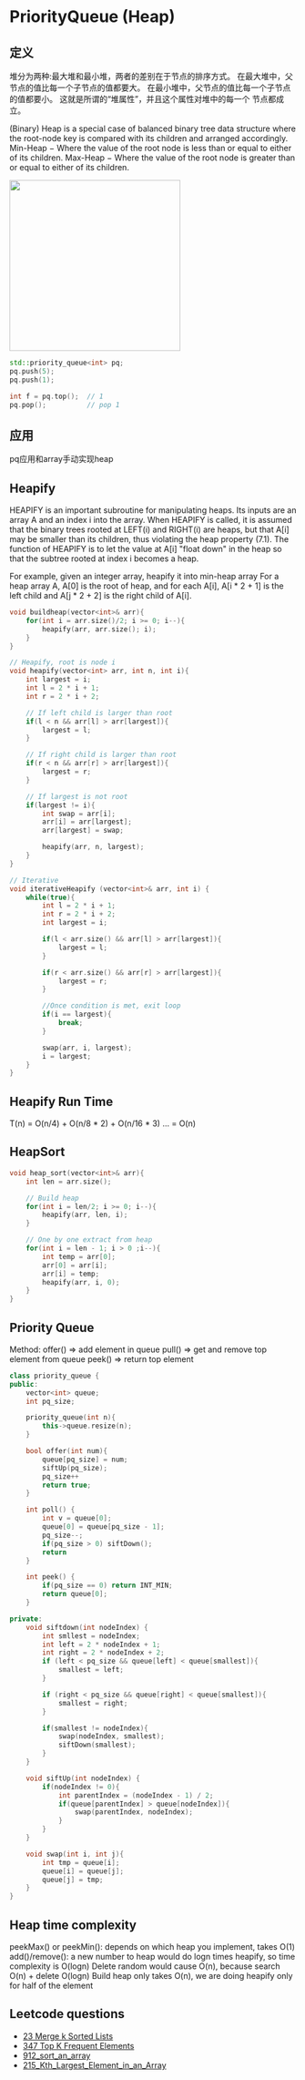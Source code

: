 # PriorityQueue (Heap)
## 定义
堆分为两种:最大堆和最小堆，两者的差别在于节点的排序方式。
在最大堆中，父节点的值比每一个子节点的值都要大。 在最小堆中，父节点的值比每一个子节点的值都要小。 这就是所谓的“堆属性”，并且这个属性对堆中的每一个 节点都成立。

(Binary) Heap is a special case of balanced binary tree data structure where the root-node key is compared with its children and arranged accordingly.
Min-Heap − Where the value of the root node is less than or equal to either of its children.
Max-Heap − Where the value of the root node is greater than or equal to either of its children.


<img src="../assets/heap.png" width="300" />

```c++
std::priority_queue<int> pq;
pq.push(5);
pq.push(1);

int f = pq.top();  // 1
pq.pop();          // pop 1
```

## 应用
pq应用和array手动实现heap

## Heapify
HEAPIFY is an important subroutine for manipulating heaps. Its inputs are an array A and an index i into the array. When HEAPIFY is called, it is assumed that the binary trees rooted at LEFT(i) and RIGHT(i) are heaps, but that A[i] may be smaller than its children, thus violating the heap property (7.1). The function of HEAPIFY is to let the value at A[i] "float down" in the heap so that the subtree rooted at index i becomes a heap.

For example, given an integer array, heapify it into min-heap array
For a heap array A, A[0] is the root of heap, and for each A[i], A[i * 2 + 1] is the left child and A[j * 2 + 2] is the right child of A[i].

``` c++
void buildheap(vector<int>& arr){
    for(int i = arr.size()/2; i >= 0; i--){
        heapify(arr, arr.size(); i);
    }
}

// Heapify, root is node i
void heapify(vector<int> arr, int n, int i){
    int largest = i;
    int l = 2 * i + 1;
    int r = 2 * i + 2;

    // If left child is larger than root
    if(l < n && arr[l] > arr[largest]){
        largest = l;
    }

    // If right child is larger than root
    if(r < n && arr[r] > arr[largest]){
        largest = r;
    }

    // If largest is not root
    if(largest != i){
        int swap = arr[i];
        arr[i] = arr[largest];
        arr[largest] = swap;

        heapify(arr, n, largest);
    }
}

// Iterative 
void iterativeHeapify (vector<int>& arr, int i) {
    while(true){
        int l = 2 * i + 1;
        int r = 2 * i + 2;
        int largest = i;

        if(l < arr.size() && arr[l] > arr[largest]){
            largest = l;
        }

        if(r < arr.size() && arr[r] > arr[largest]){
            largest = r;
        }

        //Once condition is met, exit loop
        if(i == largest){
            break;
        }

        swap(arr, i, largest);
        i = largest;
    }
}
```

## Heapify Run Time
T(n) =  O(n/4) + O(n/8 * 2) + O(n/16 * 3) ...
     =  O(n)

## HeapSort
```c++
void heap_sort(vector<int>& arr){
    int len = arr.size();

    // Build heap
    for(int i = len/2; i >= 0; i--){
        heapify(arr, len, i);
    }

    // One by one extract from heap
    for(int i = len - 1; i > 0 ;i--){
        int temp = arr[0];
        arr[0] = arr[i];
        arr[i] = temp;
        heapify(arr, i, 0);
    }
}
```

## Priority Queue
Method:
offer() => add element in queue
pull()  => get and remove top element from queue
peek()  => return top element

```c++
class priority_queue {
public:
    vector<int> queue;
    int pq_size;

    priority_queue(int n){
        this->queue.resize(n);
    }

    bool offer(int num){
        queue[pq_size] = num;
        siftUp(pq_size);
        pq_size++
        return true;
    }

    int poll() {
        int v = queue[0];
        queue[0] = queue[pq_size - 1];
        pq_size--;
        if(pq_size > 0) siftDown();
        return 
    }

    int peek() {
        if(pq_size == 0) return INT_MIN;
        return queue[0];
    }

private:
    void siftdown(int nodeIndex) {
        int smllest = nodeIndex;
        int left = 2 * nodeIndex + 1;
        int right = 2 * nodeIndex + 2;
        if (left < pq_size && queue[left] < queue[smallest]){
            smallest = left;
        }

        if (right < pq_size && queue[right] < queue[smallest]){
            smallest = right;
        }

        if(smallest != nodeIndex){
            swap(nodeIndex, smallest);
            siftDown(smallest);
        }
    }

    void siftUp(int nodeIndex) {
        if(nodeIndex != 0){
            int parentIndex = (nodeIndex - 1) / 2;
            if(queue[parentIndex] > queue[nodeIndex]){
                swap(parentIndex, nodeIndex);
            }
        }
    }

    void swap(int i, int j){
        int tmp = queue[i];
        queue[i] = queue[j];
        queue[j] = tmp;
    }
}
```

## Heap time complexity
peekMax() or peekMin(): depends on which heap you implement, takes O(1)
add()/remove(): a new number to heap would do logn times heapify, so time complexity is O(logn)
Delete random would cause O(n), because search O(n) + delete O(logn)
Build heap only takes O(n), we are doing heapify only for half of the element

## Leetcode questions
- [23 Merge k Sorted Lists](../leetcode_questions/23_merge_k_sorted_lists.md)
- [347 Top K Frequent Elements](../leetcode_questions/347_top_k_frequent_elements.md)
- [912_sort_an_array](../leetcode_questions/912_sort_an_array.md)
- [215_Kth_Largest_Element_in_an_Array](../leetcode_questions/215_Kth_Largest_Element_in_an_Array.md)
